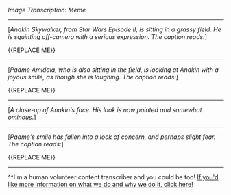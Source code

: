 *Image Transcription: Meme*

---  

\[*Anakin Skywalker, from Star Wars Episode II, is sitting in a grassy field. He is squinting off-camera with a serious expression. The caption reads:*]

{{REPLACE ME}}

---

\[*Padmé Amidala, who is also sitting in the field, is looking at Anakin with a joyous smile, as though she is laughing. The caption reads:*]

{{REPLACE ME}}

---

\[*A close-up of Anakin's face. His look is now pointed and somewhat ominous.*]

---

\[*Padmé's smile has fallen into a look of concern, and perhaps slight fear. The caption reads:*]

{{REPLACE ME}}

---

^^I'm&#32;a&#32;human&#32;volunteer&#32;content&#32;transcriber&#32;and&#32;you&#32;could&#32;be&#32;too!&#32;[If&#32;you'd&#32;like&#32;more&#32;information&#32;on&#32;what&#32;we&#32;do&#32;and&#32;why&#32;we&#32;do&#32;it,&#32;click&#32;here!](https://www.reddit.com/r/TranscribersOfReddit/wiki/index)
